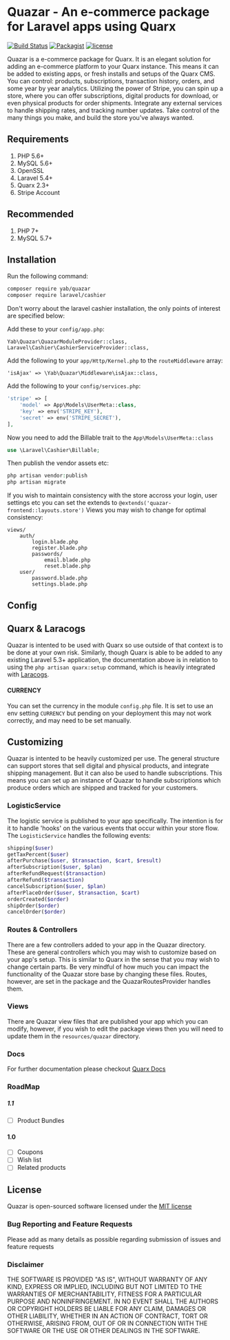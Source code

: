 # Quazar - An e-commerce package for Laravel apps using Quarx

[![Build Status](https://travis-ci.org/YABhq/Quazar.svg?branch=master)](https://travis-ci.org/YABhq/Quazar)
[![Packagist](https://img.shields.io/packagist/dt/yab/quazar.svg?maxAge=2592000)](https://packagist.org/packages/yab/quazar)
[![license](https://img.shields.io/github/license/mashape/apistatus.svg?maxAge=2592000)](https://packagist.org/packages/yab/quazar)

Quazar is a e-commerce package for Quarx. It is an elegant solution for adding an e-commerce platform to your Quarx instance. This means it can be added to existing apps, or fresh installs and setups of the Quarx CMS.
You can control: products, subscriptions, transaction history, orders, and some year by year analytics. Utilizing the power of Stripe, you can spin up a store, where you can offer subscriptions, digital products for download, or even physical products for order shipments. Integrate any external services to handle shipping rates, and tracking number updates. Take control of the many things you make, and build the store you've always wanted.

## Requirements
1. PHP 5.6+
2. MySQL 5.6+
3. OpenSSL
4. Laravel 5.4+
5. Quarx 2.3+
6. Stripe Account

## Recommended
1. PHP 7+
2. MySQL 5.7+

## Installation

Run the following command:

```bash
composer require yab/quazar
composer require laravel/cashier
```

Don't worry about the laravel cashier installation, the only points of interest are specified below:

Add these to your `config/app.php`:

```
Yab\Quazar\QuazarModuleProvider::class,
Laravel\Cashier\CashierServiceProvider::class,
```

Add the following to your `app/Http/Kernel.php` to the `routeMiddleware` array:

```
'isAjax' => \Yab\Quazar\Middleware\isAjax::class,
```

Add the following to your `config/services.php`:

```php
'stripe' => [
    'model' => App\Models\UserMeta::class,
    'key' => env('STRIPE_KEY'),
    'secret' => env('STRIPE_SECRET'),
],
```

Now you need to add the Billable trait to the `App\Models\UserMeta::class`

```php
use \Laravel\Cashier\Billable;
```

Then publish the vendor assets etc:

```php
php artisan vendor:publish
php artisan migrate
```

If you wish to maintain consistency with the store accross your login, user settings etc you can set the extends to `@extends('quazar-frontend::layouts.store')`
Views you may wish to change for optimal consistency:

```
views/
    auth/
        login.blade.php
        register.blade.php
        passwords/
            email.blade.php
            reset.blade.php
    user/
        password.blade.php
        settings.blade.php
```

## Config

## Quarx & Laracogs
Quazar is intented to be used with Quarx so use outside of that context is to be done at your own risk. Similarly, though Quarx is able to be added to any existing Laravel 5.3+ application, the documentation above is in relation to using the `php artisan quarx:setup` command, which is heavily integrated with [Laracogs](https://laracogs.com).

#### CURRENCY
You can set the currency in the module `config.php` file. It is set to use an env setting `CURRENCY` but pending on your deployment this may not work correctly, and may need to be set manually.

## Customizing

Quazar is intented to be heavily customized per use. The general structure can support stores that sell digital and physical products, and integrate shipping management. But it can also be used to handle subscriptions. This means you can set up an instance of Quazar to handle subscriptions which produce orders which are shipped and tracked for your customers.

### LogisticService

The logistic service is published to your app specifically. The intention is for it to handle 'hooks' on the various events that occur within your store flow. The `LogisticService` handles the following events:

```php
shipping($user)
getTaxPercent($user)
afterPurchase($user, $transaction, $cart, $result)
afterSubscription($user, $plan)
afterRefundRequest($transaction)
afterRefund($transaction)
cancelSubscription($user, $plan)
afterPlaceOrder($user, $transaction, $cart)
orderCreated($order)
shipOrder($order)
cancelOrder($order)
```

### Routes & Controllers

There are a few controllers added to your app in the Quazar directory. These are general controllers which you may wish to customize based on your app's setup. This is similar to Quarx in the sense that you may wish to change certain parts. Be very mindful of how much you can impact the functionality of the Quazar store base by changing these files. Routes, however, are set in the package and the QuazarRoutesProvider handles them.

### Views

There are Quazar view files that are published your app which you can modify, however, if you wish to edit the package views then you will need to update them in the `resources/quazar` directory.

### Docs

For further documentation please checkout [Quarx Docs](https://docs.quarxcms.com)

### RoadMap

##### 1.1
- [ ] Product Bundles

#### 1.0
- [ ] Coupons
- [ ] Wish list
- [ ] Related products

## License

Quazar is open-sourced software licensed under the [MIT license](http://opensource.org/licenses/MIT)

### Bug Reporting and Feature Requests

Please add as many details as possible regarding submission of issues and feature requests

### Disclaimer

THE SOFTWARE IS PROVIDED "AS IS", WITHOUT WARRANTY OF ANY KIND, EXPRESS OR IMPLIED, INCLUDING BUT NOT LIMITED TO THE WARRANTIES OF MERCHANTABILITY, FITNESS FOR A PARTICULAR PURPOSE AND NONINFRINGEMENT. IN NO EVENT SHALL THE AUTHORS OR COPYRIGHT HOLDERS BE LIABLE FOR ANY CLAIM, DAMAGES OR OTHER LIABILITY, WHETHER IN AN ACTION OF CONTRACT, TORT OR OTHERWISE, ARISING FROM, OUT OF OR IN CONNECTION WITH THE SOFTWARE OR THE USE OR OTHER DEALINGS IN THE SOFTWARE.
